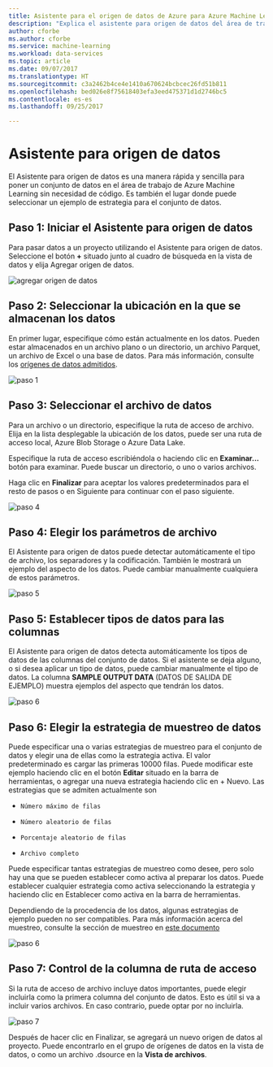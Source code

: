 ```yaml
---
title: Asistente para el origen de datos de Azure para Azure Machine Learning | Microsoft Docs
description: "Explica el asistente para origen de datos del área de trabajo de AML"
author: cforbe
ms.author: cforbe
ms.service: machine-learning
ms.workload: data-services
ms.topic: article
ms.date: 09/07/2017
ms.translationtype: HT
ms.sourcegitcommit: c3a2462b4ce4e1410a670624bcbcec26fd51b811
ms.openlocfilehash: bed026e8f75618403efa3eed475371d1d2746bc5
ms.contentlocale: es-es
ms.lasthandoff: 09/25/2017

---
```


# <a name="data-source-wizard"></a>Asistente para origen de datos #

El Asistente para origen de datos es una manera rápida y sencilla para poner un conjunto de datos en el área de trabajo de Azure Machine Learning sin necesidad de código. Es también el lugar donde puede seleccionar un ejemplo de estrategia para el conjunto de datos. 

## <a name="step-1-trigger-the-data-source-wizard"></a>Paso 1: Iniciar el Asistente para origen de datos ## 

Para pasar datos a un proyecto utilizando el Asistente para origen de datos. Seleccione el botón **+** situado junto al cuadro de búsqueda en la vista de datos y elija Agregar origen de datos. 

![agregar origen de datos](media/data-source-wizard/add-data-source.png)

## <a name="step-2-select-where-data-is-stored"></a>Paso 2: Seleccionar la ubicación en la que se almacenan los datos ##
En primer lugar, especifique cómo están actualmente en los datos. Pueden estar almacenados en un archivo plano o un directorio, un archivo Parquet, un archivo de Excel o una base de datos. Para más información, consulte los [orígenes de datos admitidos](data-prep-appendix2-supported-data-sources.md).

![paso 1](media/data-source-wizard/step1.png)

## <a name="step-3-select-data-file"></a>Paso 3: Seleccionar el archivo de datos ##
Para un archivo o un directorio, especifique la ruta de acceso de archivo. Elija en la lista desplegable la ubicación de los datos, puede ser una ruta de acceso local, Azure Blob Storage o Azure Data Lake. 

Especifique la ruta de acceso escribiéndola o haciendo clic en **Examinar...** botón para examinar. Puede buscar un directorio, o uno o varios archivos.

Haga clic en **Finalizar** para aceptar los valores predeterminados para el resto de pasos o en Siguiente para continuar con el paso siguiente.


![paso 4](media/data-source-wizard/step2.png)

## <a name="step-4-choose-file-parameters"></a>Paso 4: Elegir los parámetros de archivo ##

El Asistente para origen de datos puede detectar automáticamente el tipo de archivo, los separadores y la codificación. También le mostrará un ejemplo del aspecto de los datos. Puede cambiar manualmente cualquiera de estos parámetros. 

![paso 5](media/data-source-wizard/step3.png)

## <a name="step-5-set-data-types-for-columns"></a>Paso 5: Establecer tipos de datos para las columnas ##

El Asistente para origen de datos detecta automáticamente los tipos de datos de las columnas del conjunto de datos. Si el asistente se deja alguno, o si desea aplicar un tipo de datos, puede cambiar manualmente el tipo de datos. La columna **SAMPLE OUTPUT DATA** (DATOS DE SALIDA DE EJEMPLO) muestra ejemplos del aspecto que tendrán los datos.

![paso 6](media/data-source-wizard/step4.png)

## <a name="step-6-choose-sampling-strategy-for-data"></a>Paso 6: Elegir la estrategia de muestreo de datos ##

Puede especificar una o varias estrategias de muestreo para el conjunto de datos y elegir una de ellas como la estrategia activa. El valor predeterminado es cargar las primeras 10000 filas. Puede modificar este ejemplo haciendo clic en el botón **Editar** situado en la barra de herramientas, o agregar una nueva estrategia haciendo clic en + Nuevo. Las estrategias que se admiten actualmente son

-     Número máximo de filas
-     Número aleatorio de filas
-     Porcentaje aleatorio de filas
-     Archivo completo

Puede especificar tantas estrategias de muestreo como desee, pero solo hay una que se pueden establecer como activa al preparar los datos. Puede establecer cualquier estrategia como activa seleccionando la estrategia y haciendo clic en Establecer como activa en la barra de herramientas.

Dependiendo de la procedencia de los datos, algunas estrategias de ejemplo pueden no ser compatibles. Para más información acerca del muestreo, consulte la sección de muestreo en [este documento](data-prep-user-guide.md) 

![paso 6](media/data-source-wizard/step5.png)

## <a name="step-7-path-column-handling"></a>Paso 7: Control de la columna de ruta de acceso ##

Si la ruta de acceso de archivo incluye datos importantes, puede elegir incluirla como la primera columna del conjunto de datos. Esto es útil si va a incluir varios archivos. En caso contrario, puede optar por no incluirla.

![paso 7](media/data-source-wizard/step6.png)

Después de hacer clic en Finalizar, se agregará un nuevo origen de datos al proyecto. Puede encontrarlo en el grupo de orígenes de datos en la vista de datos, o como un archivo .dsource en la **Vista de archivos**.

